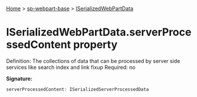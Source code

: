 <!-- docId=sp-webpart-base.iserializedwebpartdata.serverprocessedcontent -->

[Home](./index.md) &gt; [sp-webpart-base](./sp-webpart-base.md) &gt; [ISerializedWebPartData](./sp-webpart-base.iserializedwebpartdata.md)

# ISerializedWebPartData.serverProcessedContent property

Definition: The collections of data that can be processed by server side services like search index and link fixup Required: no

**Signature:**
```javascript
serverProcessedContent: ISerializedServerProcessedData
```
